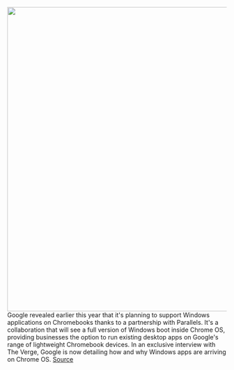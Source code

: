 <img src='https://cdn.vox-cdn.com/thumbor/VJeZ5j9x7ydxivizguUi0UgM0R4=/0x0:2040x1360/1200x675/filters:focal(857x517:1183x843)/cdn.vox-cdn.com/uploads/chorus_image/image/67139065/vpavic_191023_3755_0099.0.jpg' width='700px' /><br/>
Google revealed earlier this year that it's planning to support Windows applications on Chromebooks thanks to a partnership with Parallels. It's a collaboration that will see a full version of Windows boot inside Chrome OS, providing businesses the option to run existing desktop apps on Google's range of lightweight Chromebook devices. In an exclusive interview with The Verge, Google is now detailing how and why Windows apps are arriving on Chrome OS.
<a href='https://www.theverge.com/2020/7/31/21348963/google-chrome-os-windows-apps-chromebooks-features-interview'> Source <a/>